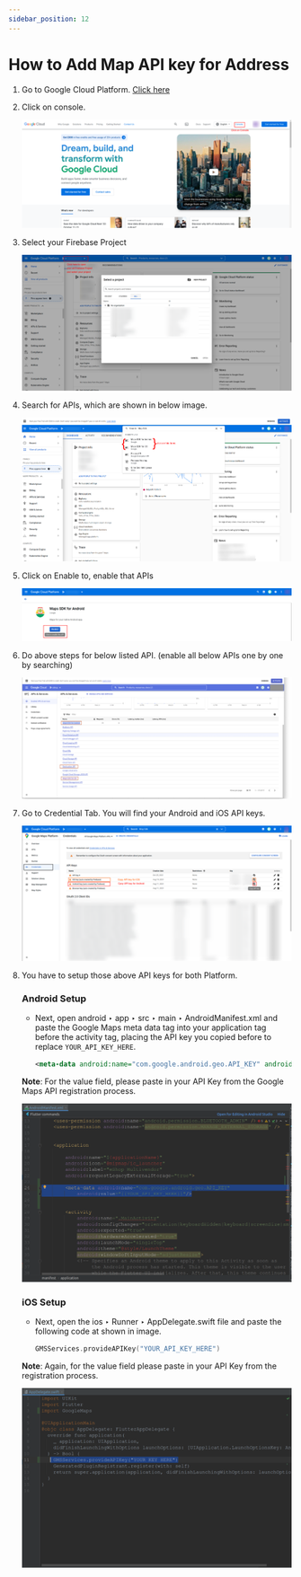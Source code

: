 ```yaml
---
sidebar_position: 12
---
```


# How to Add Map API key for Address

1. Go to Google Cloud Platform. [Click here](https://cloud.google.com/)

2. Click on console.

   ![Map API 1](/images/app/mapAPI1.png)

3. Select your Firebase Project

   ![Map API 2](/images/app/mapAPI2.png)

4. Search for APIs, which are shown in below image.

   ![Map API 3](/images/app/mapAPI3.png)

5. Click on Enable to, enable that APIs

   ![Map API 4](/images/app/mapAPI4.png)

6. Do above steps for below listed API. (enable all below APIs one by one by searching)

   ![Map API 5](/images/app/mapAPI5.png)

7. Go to Credential Tab. You will find your Android and iOS API keys.

   ![Map API 6](/images/app/mapAPI6.png)

8. You have to setup those above API keys for both Platform.

   ### Android Setup

   - Next, open android ‣ app ‣ src ‣ main ‣ AndroidManifest.xml and paste the Google Maps meta data tag into your application tag before the activity tag, placing the API key you copied before to replace `YOUR_API_KEY_HERE`.

     ```xml
     <meta-data android:name="com.google.android.geo.API_KEY" android:value="YOUR_API_KEY_HERE" />
     ```

   **Note**: For the value field, please paste in your API Key from the Google Maps API registration process.

   ![Map API 7](/images/app/mapAPI7.png)

   ### iOS Setup

   - Next, open the ios ‣ Runner ‣ AppDelegate.swift file and paste the following code at shown in image.

     ```swift
     GMSServices.provideAPIKey("YOUR_API_KEY_HERE")
     ```

   **Note**: Again, for the value field please paste in your API Key from the registration process.

   ![Map API 8](/images/app/mapAPI8.png)
